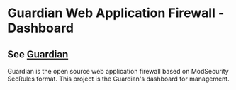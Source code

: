 # Guardian Web Application Firewall - Dashboard
## See [Guardian](https://github.com/asalih/guardian) 
Guardian is the open source web application firewall based on ModSecurity SecRules format. This project is the Guardian's dashboard for management.